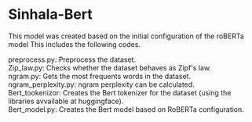 # Sinhala-Bert
This model was created based on the initial configuration of the roBERTa model
This includes the following codes.

preprocess.py: Preprocess the dataset.<br />
Zip_law.py: Checks whether the dataset behaves as Zipf's law.<br />
ngram.py: Gets the most frequents words in the dataset.<br />
ngram_perplexity.py: ngram perplexity can be calculated.<br />
Bert_tookenizor: Creates the Bert tokenizer for the dataset (using the libraries avvailable at huggingface).<br />
Bert_model.py: Creates the Bert model based on RoBERTa configuration.
